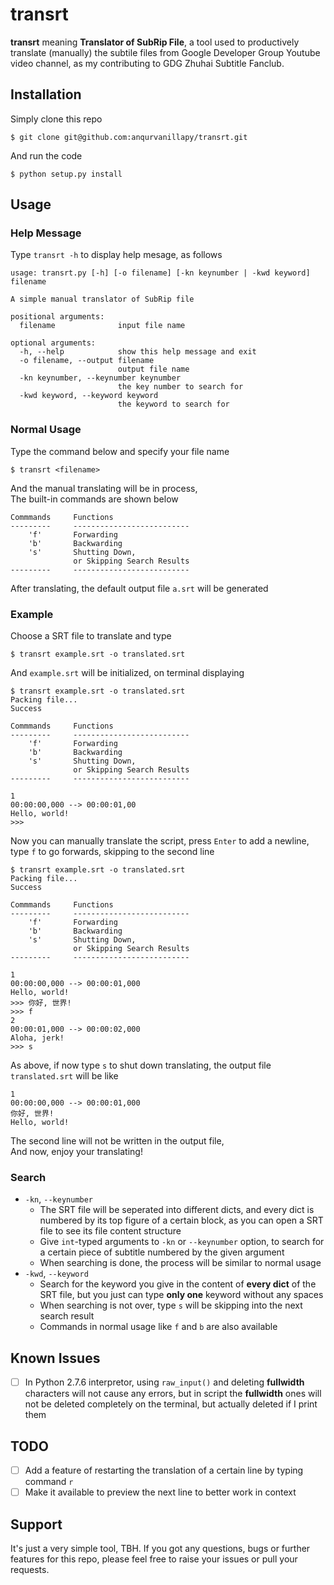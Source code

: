 transrt
=======

**transrt** meaning **Translator of SubRip File**, a tool used to
productively translate (manually) the subtile files from Google
Developer Group Youtube video channel, as my contributing to GDG
Zhuhai Subtitle Fanclub.

Installation
------------

Simply clone this repo

```
$ git clone git@github.com:anqurvanillapy/transrt.git
```

And run the code

```
$ python setup.py install
```

Usage
-----

### Help Message ###

Type `transrt -h` to display help mesage, as follows

```
usage: transrt.py [-h] [-o filename] [-kn keynumber | -kwd keyword] filename

A simple manual translator of SubRip file

positional arguments:
  filename              input file name

optional arguments:
  -h, --help            show this help message and exit
  -o filename, --output filename
                        output file name
  -kn keynumber, --keynumber keynumber
                        the key number to search for
  -kwd keyword, --keyword keyword
                        the keyword to search for

```

### Normal Usage ###

Type the command below and specify your file name

```
$ transrt <filename>
```

And the manual translating will be in process,  
The built-in commands are shown below

```
Commmands     Functions
---------     --------------------------
    'f'       Forwarding
    'b'       Backwarding
    's'       Shutting Down,
              or Skipping Search Results
---------     --------------------------
```

After translating, the default output file `a.srt` will be generated

### Example ###

Choose a SRT file to translate and type

```
$ transrt example.srt -o translated.srt
```

And `example.srt` will be initialized, on terminal displaying

```
$ transrt example.srt -o translated.srt
Packing file...
Success

Commmands     Functions
---------     --------------------------
    'f'       Forwarding
    'b'       Backwarding
    's'       Shutting Down,
              or Skipping Search Results
---------     --------------------------

1
00:00:00,000 --> 00:00:01,00
Hello, world!
>>> 
```
Now you can manually translate the script, press `Enter` to add a
newline, type `f` to go forwards, skipping to the second line

```
$ transrt example.srt -o translated.srt
Packing file...
Success

Commmands     Functions
---------     --------------------------
    'f'       Forwarding
    'b'       Backwarding
    's'       Shutting Down,
              or Skipping Search Results
---------     --------------------------

1
00:00:00,000 --> 00:00:01,000
Hello, world!
>>> 你好, 世界!
>>> f
2
00:00:01,000 --> 00:00:02,000
Aloha, jerk!
>>> s
```

As above, if now type `s` to shut down translating, the output file
`translated.srt` will be like

```
1
00:00:00,000 --> 00:00:01,000
你好, 世界!
Hello, world!
```

The second line will not be written in the output file,  
And now, enjoy your translating!

### Search ###

- `-kn`, `--keynumber`
    + The SRT file will be seperated into different dicts, and every
    dict is numbered by its top figure of a certain block, as you can
    open a SRT file to see its file content structure
    + Give `int`-typed arguments to `-kn` or `--keynumber` option, to
    search for a certain piece of subtitle numbered by the given
    argument
    + When searching is done, the process will be similar to normal
    usage
- `-kwd`, `--keyword`
    + Search for the keyword you give in the content of **every dict**
    of the SRT file, but you just can type **only one** keyword
    without any spaces
    + When searching is not over, type `s` will be skipping into the
    next search result
    + Commands in normal usage like `f` and `b` are also available

Known Issues
------------

* [ ] In Python 2.7.6 interpretor, using `raw_input()` and deleting
**fullwidth** characters will not cause any errors, but in script the
**fullwidth** ones will not be deleted completely on the terminal, but
actually deleted if I print them

TODO
----

* [ ] Add a feature of restarting the translation of a certain line by
typing command `r`
* [ ] Make it available to preview the next line to better work in
context

Support
-------

It's just a very simple tool, TBH. If you got any questions, bugs or
further features for this repo, please feel free to raise your issues
or pull your requests.